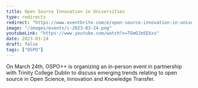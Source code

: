 ```yaml
---
title: Open Source Innovation in Universities
type: redirects
redirect: "https://www.eventbrite.com/e/open-source-innovation-in-universities-tickets-535445500907"
image: "/images/events/c-2023-03-24.png"
youtubeLink: "https://www.youtube.com/watch?v=TGmOJm5EXxs"
date: 2023-03-24
draft: false
tags: ["OSPO"]
---
```


On March 24th, OSPO++ is organizing an in-person event in partnership with Trinity College Dublin to discuss emerging trends relating to open source in Open Science, Innovation and Knowledge Transfer.